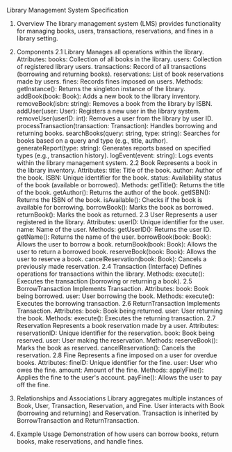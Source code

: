 Library Management System Specification
1. Overview
The library management system (LMS) provides functionality for managing books, users, transactions, reservations, and fines in a library setting.

2. Components
2.1 Library
Manages all operations within the library.
Attributes:
books: Collection of all books in the library.
users: Collection of registered library users.
transactions: Record of all transactions (borrowing and returning books).
reservations: List of book reservations made by users.
fines: Records fines imposed on users.
Methods:
getInstance(): Returns the singleton instance of the library.
addBook(book: Book): Adds a new book to the library inventory.
removeBook(isbn: string): Removes a book from the library by ISBN.
addUser(user: User): Registers a new user in the library system.
removeUser(userID: int): Removes a user from the library by user ID.
processTransaction(transaction: Transaction): Handles borrowing and returning books.
searchBooks(query: string, type: string): Searches for books based on a query and type (e.g., title, author).
generateReport(type: string): Generates reports based on specified types (e.g., transaction history).
logEvent(event: string): Logs events within the library management system.
2.2 Book
Represents a book in the library inventory.
Attributes:
title: Title of the book.
author: Author of the book.
ISBN: Unique identifier for the book.
status: Availability status of the book (available or borrowed).
Methods:
getTitle(): Returns the title of the book.
getAuthor(): Returns the author of the book.
getISBN(): Returns the ISBN of the book.
isAvailable(): Checks if the book is available for borrowing.
borrowBook(): Marks the book as borrowed.
returnBook(): Marks the book as returned.
2.3 User
Represents a user registered in the library.
Attributes:
userID: Unique identifier for the user.
name: Name of the user.
Methods:
getUserID(): Returns the user ID.
getName(): Returns the name of the user.
borrowBook(book: Book): Allows the user to borrow a book.
returnBook(book: Book): Allows the user to return a borrowed book.
reserveBook(book: Book): Allows the user to reserve a book.
cancelReservation(book: Book): Cancels a previously made reservation.
2.4 Transaction (Interface)
Defines operations for transactions within the library.
Methods:
execute(): Executes the transaction (borrowing or returning a book).
2.5 BorrowTransaction
Implements Transaction.
Attributes:
book: Book being borrowed.
user: User borrowing the book.
Methods:
execute(): Executes the borrowing transaction.
2.6 ReturnTransaction
Implements Transaction.
Attributes:
book: Book being returned.
user: User returning the book.
Methods:
execute(): Executes the returning transaction.
2.7 Reservation
Represents a book reservation made by a user.
Attributes:
reservationID: Unique identifier for the reservation.
book: Book being reserved.
user: User making the reservation.
Methods:
reserveBook(): Marks the book as reserved.
cancelReservation(): Cancels the reservation.
2.8 Fine
Represents a fine imposed on a user for overdue books.
Attributes:
fineID: Unique identifier for the fine.
user: User who owes the fine.
amount: Amount of the fine.
Methods:
applyFine(): Applies the fine to the user's account.
payFine(): Allows the user to pay off the fine.
3. Relationships and Associations
Library aggregates multiple instances of Book, User, Transaction, Reservation, and Fine.
User interacts with Book (borrowing and returning) and Reservation.
Transaction is inherited by BorrowTransaction and ReturnTransaction.
4. Example Usage
Demonstration of how users can borrow books, return books, make reservations, and handle fines.
